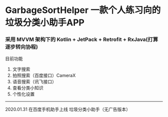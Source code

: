 # GarbageSortHelper 一款个人练习向的垃圾分类小助手APP
### 采用 MVVM 架构下的 Kotlin + JetPack  + Retrofit + RxJava(打算逐步转向协程)
目前功能
1. 文字搜索
2. 拍照搜索（百度接口）CameraX
3. 语音搜索（讯飞接口）
4. 查看分类小知识
5. 个性化设置

------
2020.01.31 在百度手机助手上线 垃圾分类小助手（无广告版本）
